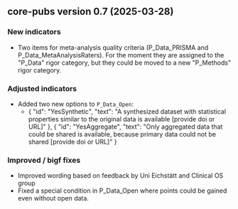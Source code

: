 ## core-pubs version 0.7 (2025-03-28)

### New indicators

- Two items for meta-analysis quality criteria (P_Data_PRISMA and P_Data_MetaAnalysisRaters). For the moment they are assigned to the "P_Data" rigor category, but they could be moved to a new "P_Methods" rigor category.

### Adjusted indicators

- Added two new options to `P_Data_Open`:
  - {
        "id": "YesSynthetic",
        "text": "A synthesized dataset with statistical properties similar to the original data is available [provide doi or URL]"
    },
    {
        "id": "YesAggregate",
        "text": "Only aggregated data that could be shared is available, because primary data could not be shared [provide doi or URL]"
    }


### Improved / bigf fixes

- Improved wording based on feedback by Uni Eichstätt and Clinical OS group
- Fixed a special condition in P_Data_Open where points could be gained even without open data.
